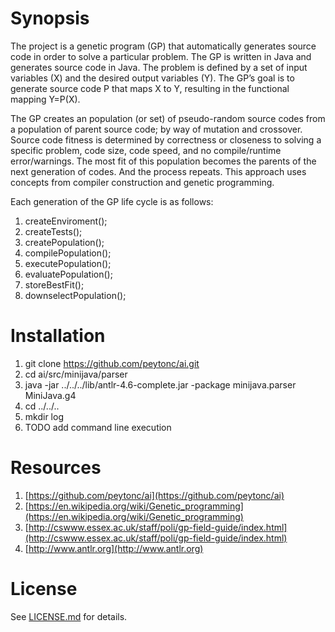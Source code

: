 # Synopsis #

The project is a genetic program (GP) that automatically generates source code in order to solve a particular problem. The GP is written in Java and generates source code in Java. The problem is defined by a set of input variables (X) and the desired output variables (Y). The GP’s goal is to generate source code P that maps X to Y, resulting in the functional mapping Y=P(X).

The GP creates an population (or set) of pseudo-random source codes from a population of parent source code; by way of mutation and crossover. Source code fitness is determined by correctness or closeness to solving a specific problem, code size, code speed, and no compile/runtime error/warnings. The most fit of this population becomes the parents of the next generation of codes. And the process repeats. This approach uses concepts from compiler construction and genetic programming.

Each generation of the GP life cycle is as follows:
1. createEnviroment();
2. createTests();
3. createPopulation();
4. compilePopulation();
5. executePopulation();
6. evaluatePopulation();
7. storeBestFit();
8. downselectPopulation();


# Installation #

1. git clone https://github.com/peytonc/ai.git
2. cd ai/src/minijava/parser
3. java -jar ../../../lib/antlr-4.6-complete.jar -package minijava.parser MiniJava.g4
4. cd ../../..
5. mkdir log
6. TODO add command line execution

# Resources #

1. [https://github.com/peytonc/ai](https://github.com/peytonc/ai)
2. [https://en.wikipedia.org/wiki/Genetic_programming](https://en.wikipedia.org/wiki/Genetic_programming)
3. [http://cswww.essex.ac.uk/staff/poli/gp-field-guide/index.html](http://cswww.essex.ac.uk/staff/poli/gp-field-guide/index.html)
4. [http://www.antlr.org](http://www.antlr.org)

# License #

See [LICENSE.md](LICENSE.md) for details.
